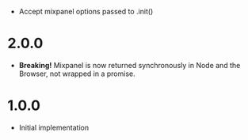 * Accept mixpanel options passed to .init()

# 2.0.0

* **Breaking!** Mixpanel is now returned synchronously in Node and the Browser, not wrapped in a promise.

# 1.0.0

* Initial implementation

